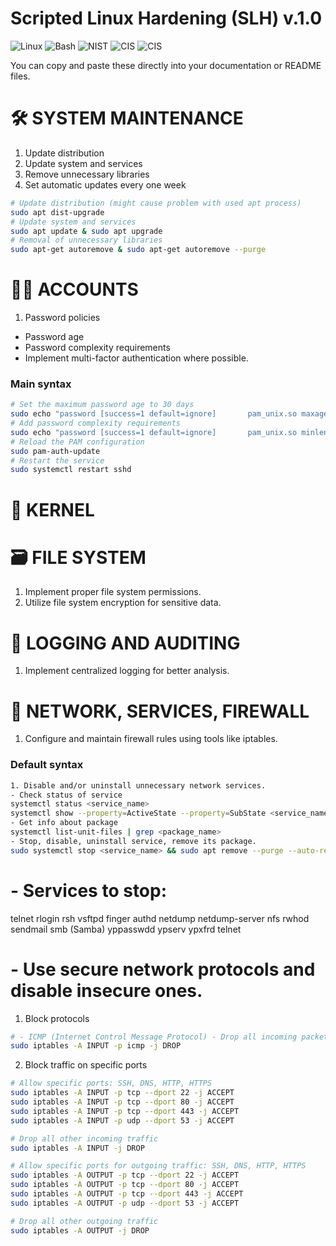 # Scripted Linux Hardening (SLH) v.1.0

   ![Linux](https://img.shields.io/badge/Linux-blue?style=for-the-badge&logo=Linux&logoColor=white)
   ![Bash](https://img.shields.io/badge/Bash-gold?style=for-the-badge&logo=Bash&logoColor=red)
   ![NIST](https://img.shields.io/badge/NIST-orange?style=for-the-badge&logo=nist&logoColor=white)
   ![CIS](https://img.shields.io/badge/CIS-purple?style=for-the-badge&logo=cis&logoColor=white)
   ![CIS](https://img.shields.io/badge/OSHardening-black?style=for-the-badge&logoColor=white&label=🔥)


You can copy and paste these directly into your documentation or README files.

# 🛠️ SYSTEM MAINTENANCE
1. Update distribution
2. Update system and services
3. Remove unnecessary libraries
4. Set automatic updates every one week

```sh
# Update distribution (might cause problem with used apt process)
sudo apt dist-upgrade
# Update system and services
sudo apt update & sudo apt upgrade
# Removal of unnecessary libraries
sudo apt-get autoremove & sudo apt-get autoremove --purge
```


# 👨‍💼 ACCOUNTS
1. Password policies
- Password age
- Password complexity requirements
- Implement multi-factor authentication where possible.


### Main syntax
```sh
# Set the maximum password age to 30 days
sudo echo "password [success=1 default=ignore]       pam_unix.so maxage=30" >> /etc/pam.d/sshd
# Add password complexity requirements
sudo echo "password [success=1 default=ignore]       pam_unix.so minlen=12 minclasstype=4 minlenclasses=4" >> /etc/pam.d/sshd
# Reload the PAM configuration
sudo pam-auth-update
# Restart the service
sudo systemctl restart sshd
```


# 🔳 KERNEL


# 🗃️ FILE SYSTEM
1. Implement proper file system permissions.
2. Utilize file system encryption for sensitive data.


# 🧾 LOGGING AND AUDITING
1. Implement centralized logging for better analysis.


# 📛 NETWORK, SERVICES, FIREWALL
1. Configure and maintain firewall rules using tools like iptables.
### Default syntax
```sh
1. Disable and/or uninstall unnecessary network services.
- Check status of service
systemctl status <service_name>
systemctl show --property=ActiveState --property=SubState <service_name>
- Get info about package
systemctl list-unit-files | grep <package_name>
- Stop, disable, uninstall service, remove its package.
sudo systemctl stop <service_name> && sudo apt remove --purge --auto-remove -y <package_name>
```
# - Services to stop:

telnet
rlogin
rsh
vsftpd
finger
authd
netdump
netdump-server
nfs
rwhod
sendmail
smb (Samba)
yppasswdd
ypserv
ypxfrd
telnet



# - Use secure network protocols and disable insecure ones.
1. Block protocols
```sh
# - ICMP (Internet Control Message Protocol) - Drop all incoming packets from all IP's.
sudo iptables -A INPUT -p icmp -j DROP
```
2. Block traffic on specific ports
```sh
# Allow specific ports: SSH, DNS, HTTP, HTTPS
sudo iptables -A INPUT -p tcp --dport 22 -j ACCEPT
sudo iptables -A INPUT -p tcp --dport 80 -j ACCEPT
sudo iptables -A INPUT -p tcp --dport 443 -j ACCEPT
sudo iptables -A INPUT -p udp --dport 53 -j ACCEPT

# Drop all other incoming traffic
sudo iptables -A INPUT -j DROP

# Allow specific ports for outgoing traffic: SSH, DNS, HTTP, HTTPS
sudo iptables -A OUTPUT -p tcp --dport 22 -j ACCEPT
sudo iptables -A OUTPUT -p tcp --dport 80 -j ACCEPT
sudo iptables -A OUTPUT -p tcp --dport 443 -j ACCEPT
sudo iptables -A OUTPUT -p udp --dport 53 -j ACCEPT

# Drop all other outgoing traffic
sudo iptables -A OUTPUT -j DROP
```
